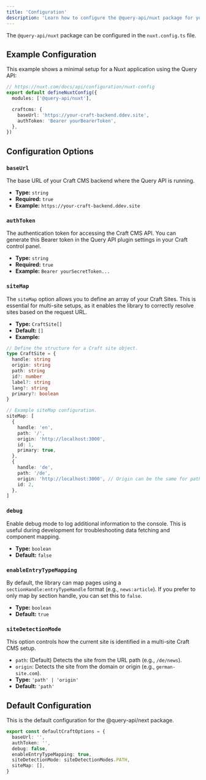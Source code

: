 ```yaml
---
title: 'Configuration'
description: 'Learn how to configure the @query-api/nuxt package for your Nuxt application.'
---
```


The `@query-api/nuxt` package can be configured in the `nuxt.config.ts` file. 

## Example Configuration

This example shows a minimal setup for a Nuxt application using the Query API:

```ts [nuxt.config.ts]
// https://nuxt.com/docs/api/configuration/nuxt-config
export default defineNuxtConfig({
  modules: ['@query-api/nuxt'],

  craftcms: {
    baseUrl: 'https://your-craft-backend.ddev.site',
    authToken: 'Bearer yourBearerToken',
  },
})
```

## Configuration Options

### `baseUrl`
The base URL of your Craft CMS backend where the Query API is running.
- **Type:** `string`
- **Required:** `true`
- **Example:** `https://your-craft-backend.ddev.site`

### `authToken`
The authentication token for accessing the Craft CMS API. You can generate this Bearer token in the Query API plugin settings in your Craft control panel.
- **Type:** `string`
- **Required:** `true`
- **Example:** `Bearer yourSecretToken...`

### `siteMap`
The `siteMap` option allows you to define an array of your Craft Sites. This is essential for multi-site setups, as it enables the library to correctly resolve sites based on the request URL.

- **Type:** `CraftSite[]`
- **Default:** `[]`
- **Example:**
```ts
// Define the structure for a Craft site object.
type CraftSite = {
  handle: string
  origin: string
  path: string
  id?: number
  label?: string
  lang?: string
  primary?: boolean
}

// Example siteMap configuration.
siteMap: [
  {
    handle: 'en',
    path: '/',
    origin: 'http://localhost:3000',
    id: 1,
    primary: true,
  },
  {
    handle: 'de',
    path: '/de',
    origin: 'http://localhost:3000', // Origin can be the same for path-based multi-site
    id: 2,
  },
]
```

### `debug`
Enable debug mode to log additional information to the console. This is useful during development for troubleshooting data fetching and component mapping.
- **Type:** `boolean`
- **Default:** `false`

### `enableEntryTypeMapping`
By default, the library can map pages using a `sectionHandle:entryTypeHandle` format (e.g., `news:article`). If you prefer to only map by section handle, you can set this to `false`.
- **Type:** `boolean`
- **Default:** `true`

### `siteDetectionMode`
This option controls how the current site is identified in a multi-site Craft CMS setup.
- `path`: (Default) Detects the site from the URL path (e.g., `/de/news`).
- `origin`: Detects the site from the domain or origin (e.g., `german-site.com`).
- **Type:** `'path' | 'origin'`
- **Default:** `'path'`
## Default Configuration

This is the default configuration for the @query-api/next package.

```ts [main.tsx]
export const defaultCraftOptions = {
  baseUrl: '',
  authToken: '',
  debug: false,
  enableEntryTypeMapping: true,
  siteDetectionMode: siteDetectionModes.PATH,
  siteMap: [],
}
```